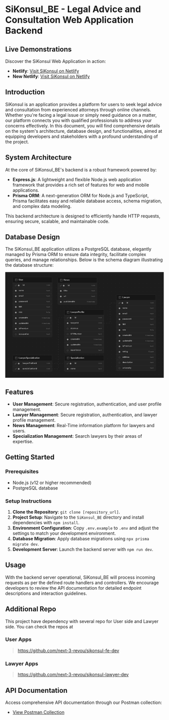 # SiKonsul_BE - Legal Advice and Consultation Web Application Backend

## Live Demonstrations

Discover the SiKonsul Web Application in action:

- **Netlify**: [Visit SiKonsul on Netlify](https://sikonsul.netlify.app/)
- **New Netlify**: [Visit SiKonsul on Netlify](https://sikonsul-dev.netlify.app/)

## Introduction

SiKonsul is an application provides a platform for users to seek legal advice and consultation from experienced attorneys through online channels. Whether you're facing a legal issue or simply need guidance on a matter, our platform connects you with qualified professionals to address your concerns effectively. In this document, you will find comprehensive details on the system's architecture, database design, and functionalities, aimed at equipping developers and stakeholders with a profound understanding of the project.

## System Architecture

At the core of SiKonsul_BE's backend is a robust framework powered by:

- **Express.js**: A lightweight and flexible Node.js web application framework that provides a rich set of features for web and mobile applications.
- **Prisma ORM**: A next-generation ORM for Node.js and TypeScript, Prisma facilitates easy and reliable database access, schema migration, and complex data modeling.

This backend architecture is designed to efficiently handle HTTP requests, ensuring secure, scalable, and maintainable code.

## Database Design

The SiKonsul_BE application utilizes a PostgreSQL database, elegantly managed by Prisma ORM to ensure data integrity, facilitate complex queries, and manage relationships. Below is the schema diagram illustrating the database structure:

![Database Schema](/assets/images/Database_schema.png)

## Features

- **User Management**: Secure registration, authentication, and user profile management.
- **Lawyer Management**: Secure registration, authentication, and lawyer profile management.
- **News Management**: Real-Time information platform for lawyers and users.
- **Specialization Management**: Search lawyers by their areas of expertise.

## Getting Started

### Prerequisites

- Node.js (v12 or higher recommended)
- PostgreSQL database

### Setup Instructions

1. **Clone the Repository**: `git clone [repository_url]`.
2. **Project Setup**: Navigate to the `SiKonsul_BE` directory and install dependencies with `npm install`.
3. **Environment Configuration**: Copy `.env.example` to `.env` and adjust the settings to match your development environment.
4. **Database Migration**: Apply database migrations using `npx prisma migrate dev`.
5. **Development Server**: Launch the backend server with `npm run dev`.

## Usage

With the backend server operational, SiKonsul_BE will process incoming requests as per the defined route handlers and controllers. We encourage developers to review the API documentation for detailed endpoint descriptions and interaction guidelines.

## Additional Repo
This project have dependency with several repo for User side and Lawyer side. You can check the repos at <br>

### User Apps
> https://github.com/next-3-revou/sikonsul-fe-dev

### Lawyer Apps
> https://github.com/next-3-revou/sikonsul-lawyer-dev

## API Documentation

Access comprehensive API documentation through our Postman collection:

- [View Postman Collection](https://documenter.getpostman.com/view/29009474/2sA3Bj9ZaR)
